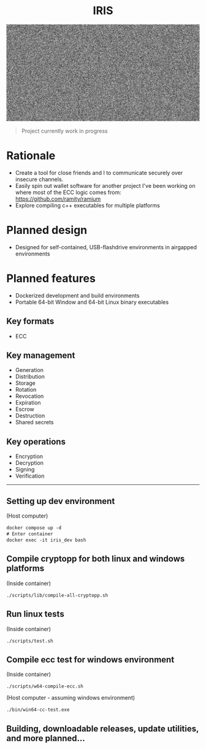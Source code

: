 <h1 align="center">IRIS</h1>

![splash](docs/splash.png)

> Project currently work in progress

# Rationale

- Create a tool for close friends and I to communicate securely over insecure channels.
- Easily spin out wallet software for another project I've been working on where most of the ECC logic comes from: https://github.com/ramity/ramium
- Explore compiling c++ executables for multiple platforms

# Planned design

- Designed for self-contained, USB-flashdrive environments in airgapped environments

# Planned features

- Dockerized development and build environments
- Portable 64-bit Window and 64-bit Linux binary executables

## Key formats
- ECC

## Key management
- Generation
- Distribution
- Storage
- Rotation
- Revocation
- Expiration
- Escrow
- Destruction
- Shared secrets

## Key operations
- Encryption
- Decryption
- Signing
- Verification

---

## Setting up dev environment
(Host computer)
```
docker compose up -d
# Enter container
docker exec -it iris_dev bash
```

## Compile cryptopp for both linux and windows platforms

(Inside container)
```
./scripts/lib/compile-all-cryptopp.sh
```

## Run linux tests

(Inside container)
```
./scripts/test.sh
```

## Compile ecc test for windows environment

(Inside container)
```
./scripts/w64-compile-ecc.sh
```

(Host computer - assuming windows environment)
```
./bin/win64-cc-test.exe
```

## Building, downloadable releases, update utilities, and more planned...
